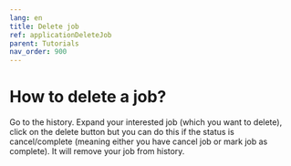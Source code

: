 ```yaml
---
lang: en
title: Delete job
ref: applicationDeleteJob
parent: Tutorials
nav_order: 900
---
```


# How to delete a job?
Go to the history. Expand your interested job (which you want to delete), click on the delete button but you can do this if the status is cancel/complete (meaning either you have cancel job or mark job as complete). It will remove your job from history.
